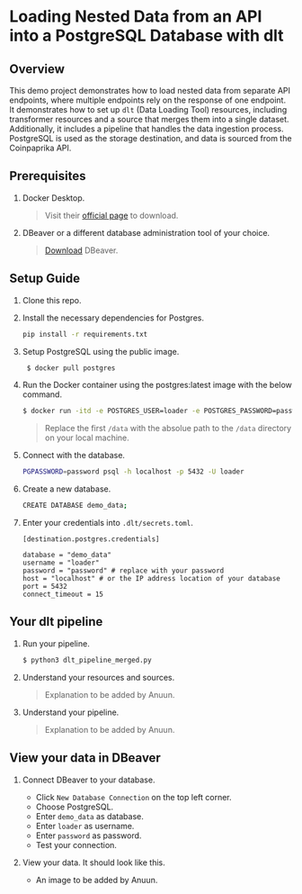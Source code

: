 # Loading Nested Data from an API into a PostgreSQL Database with dlt

## Overview

This demo project demonstrates how to load nested data from separate API endpoints, where multiple endpoints rely on the response of one endpoint. It demonstrates how to set up `dlt` (Data Loading Tool) resources, including transformer resources and a source that merges them into a single dataset. Additionally, it includes a pipeline that handles the data ingestion process. PostgreSQL is used as the storage destination, and data is sourced from the Coinpaprika API.


## Prerequisites
 
1. Docker Desktop.

    > Visit their [official page](https://www.docker.com/products/docker-desktop/) to download.

2. DBeaver or a different database administration tool of your choice.

    > [Download](https://dbeaver.io/download/) DBeaver.
    
## Setup Guide

1. Clone this repo.

2. Install the necessary dependencies for Postgres.

    ```bash
    pip install -r requirements.txt
    ```

3. Setup PostgreSQL using the public image.

   ```bash
    $ docker pull postgres
    ```

4. Run the Docker container using the postgres:latest image with the below command.

    ```bash
    $ docker run -itd -e POSTGRES_USER=loader -e POSTGRES_PASSWORD=password -p 5432:5432 -v /data:/var/lib/postgresql/data --name postgresql postgres    
    ```

    > Replace the first `/data` with the absolue path to the `/data` directory on your local machine.

5. Connect with the database.

    ```bash
    PGPASSWORD=password psql -h localhost -p 5432 -U loader     
    ```

6. Create a new database.

    ```bash
    CREATE DATABASE demo_data;
    ```

7. Enter your credentials into `.dlt/secrets.toml`. 

    ```env
    [destination.postgres.credentials]

    database = "demo_data"
    username = "loader"
    password = "password" # replace with your password
    host = "localhost" # or the IP address location of your database
    port = 5432
    connect_timeout = 15    
    ```

## Your dlt pipeline

1. Run your pipeline.

    ```bash
    $ python3 dlt_pipeline_merged.py
    ```

2. Understand your resources and sources.

    > Explanation to be added by Anuun.

3. Understand your pipeline. 

    > Explanation to be added by Anuun.

## View your data in DBeaver

1. Connect DBeaver to your database.

    - Click `New Database Connection` on the top left corner.
    - Choose PostgreSQL.
    - Enter `demo_data` as database.
    - Enter `loader` as username.
    - Enter `password` as password.
    - Test your connection.

2. View your data. It should look like this. 

    - An image to be added by Anuun.